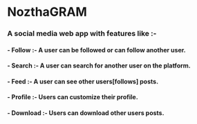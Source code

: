 # NozthaGRAM
### A social media web app with features like :-
  #### - Follow :- A user can be followed or can follow another user.
  #### - Search :- A user can search for another user on the platform.
  #### - Feed :- A user can see other users[follows] posts.
  #### - Profile :- Users can customize their profile.
  #### - Download :- Users can download other users posts.
